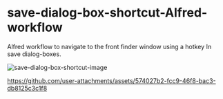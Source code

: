# save-dialog-box-shortcut-Alfred-workflow
Alfred workflow to navigate to the front finder window using a hotkey In save dialog-boxes. 

![save-dialog-box-shortcut-image](https://github.com/user-attachments/assets/c2b2d824-8080-482f-8dbc-5a0450ec106c)



https://github.com/user-attachments/assets/574027b2-fcc9-46f8-bac3-db8125c3c1f8

